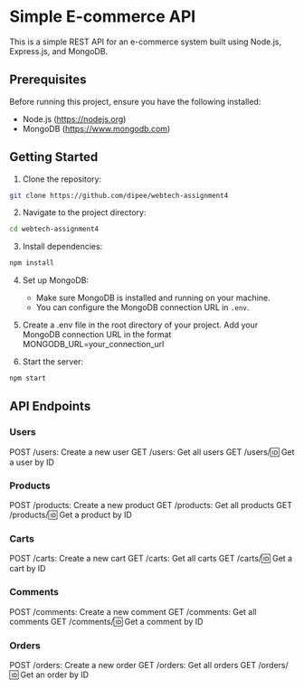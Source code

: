 # Simple E-commerce API

This is a simple REST API for an e-commerce system built using Node.js, Express.js, and MongoDB.

## Prerequisites

Before running this project, ensure you have the following installed:

- Node.js (https://nodejs.org)
- MongoDB (https://www.mongodb.com)

## Getting Started

1. Clone the repository:

```bash
git clone https://github.com/dipee/webtech-assignment4
```

2. Navigate to the project directory:

```bash
cd webtech-assignment4
```

3. Install dependencies:

```bash
npm install
```

4. Set up MongoDB:

   - Make sure MongoDB is installed and running on your machine.
   - You can configure the MongoDB connection URL in `.env`.

5. Create a .env file in the root directory of your project. Add your MongoDB connection URL in the format MONGODB_URL=your_connection_url

6. Start the server:

```bash
npm start
```

## API Endpoints

### Users

POST /users: Create a new user
GET /users: Get all users
GET /users/:id: Get a user by ID

### Products

POST /products: Create a new product
GET /products: Get all products
GET /products/:id: Get a product by ID

### Carts

POST /carts: Create a new cart
GET /carts: Get all carts
GET /carts/:id: Get a cart by ID

### Comments

POST /comments: Create a new comment
GET /comments: Get all comments
GET /comments/:id: Get a comment by ID

### Orders

POST /orders: Create a new order
GET /orders: Get all orders
GET /orders/:id: Get an order by ID
